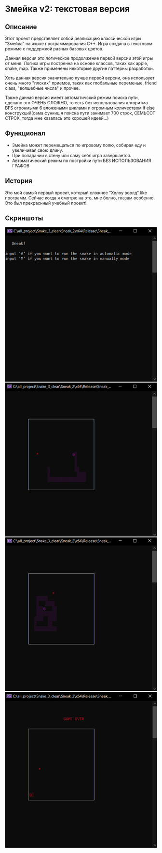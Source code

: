 # Змейка v2: текстовая версия

## Описание
Этот проект представляет собой реализацию классической игры "Змейка" на языке программирования C++. Игра создана в текстовом режиме c поддержкой разных базовых цветов. 

Данная версия это логическое продолжение первой версии этой игры от меня. Логика игры постренна на основе классов, таких как apple, snake, map. Также применены некоторые другие паттерны разработки.

Хоть данная версия значительно лучше первой версии, она использует очень много "плохих" приемов, таких как глобальные переменые, friend class, "волшебные числа" и прочее.

Также данная версия имеет автоматичский режим поиска пути, сделано это ОЧЕНЬ СЛОЖНО, то есть без использования алгоритма BFS огронмыми 6 вложеными циклами и огромным количеством if else конструкций(сама функиц я поиска пути занимает 700 строк, СЕМЬСОТ СТРОК, тогда мне казалась это хорошей идеей...)

## Функционал
- Змейка может перемещаться по игровому полю, собирая еду и увеличивая свою длину.
- При попадании в стену или саму себя игра завершается.
- Автоматический режим по постройки пути БЕЗ ИСПОЛЬЗОВАНИЯ ГРАФОВ

## История
Это мой самый первый проект, который сложнее "Хелоу ворлд" like программ. Сейчас когда я смотрю на это, мне болно, глазам особенно. Это был прекраснный учебный проект!

## Скриншоты
![Скриншот 1](screens/Screenshot_1.png)
![Скриншот 2](screens/Screenshot_2.png)
![Скриншот 3](screens/Screenshot_3.png)
![Скриншот 3](screens/Screenshot_4.png)
